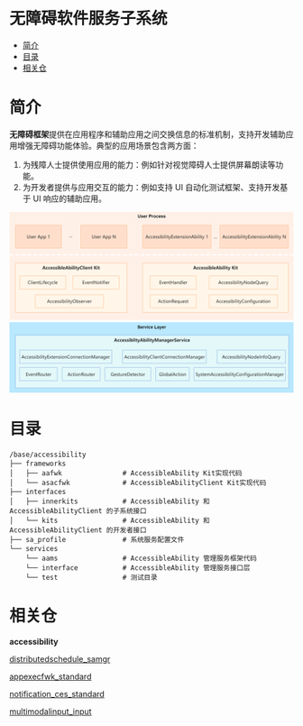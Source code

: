 # 无障碍软件服务子系统

-   [简介](#intro)
-   [目录](#files)
-   [相关仓](#relevant)
# 简介<a name="intro"></a>

**无障碍框架**提供在应用程序和辅助应用之间交换信息的标准机制，支持开发辅助应用增强无障碍功能体验。典型的应用场景包含两方面：

1. 为残障人士提供使用应用的能力：例如针对视觉障碍人士提供屏幕朗读等功能。
1. 为开发者提供与应用交互的能力：例如支持 UI 自动化测试框架、支持开发基于 UI 响应的辅助应用。

![](./figures/AccessibilityFramework.png)

# 目录<a name="files"></a>

```
/base/accessibility
├── frameworks
│   ├── aafwk               # AccessibleAbility Kit实现代码
│   └── asacfwk             # AccessibleAbilityClient Kit实现代码
├── interfaces
│   ├── innerkits           # AccessibleAbility 和 AccessibleAbilityClient 的子系统接口
│   └── kits                # AccessibleAbility 和 AccessibleAbilityClient 的开发者接口
├── sa_profile              # 系统服务配置文件
└── services
    └── aams                # AccessibleAbility 管理服务框架代码
    └── interface           # AccessibleAbility 管理服务接口层
    └── test                # 测试目录
```

# 相关仓<a name="relevant"></a>

**accessibility**

[distributedschedule_samgr](https://gitee.com/openharmony/distributedschedule_samgr)

[appexecfwk_standard](https://gitee.com/openharmony/appexecfwk_standard)

[notification_ces_standard](https://gitee.com/openharmony/notification_ces_standard)

[multimodalinput_input](https://gitee.com/openharmony/multimodalinput_input)